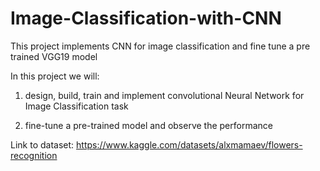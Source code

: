 # Image-Classification-with-CNN
This project implements CNN for image classification and fine tune a pre trained VGG19 model 

In this project we will:

1. design, build, train and implement convolutional Neural Network for Image Classification task

2. fine-tune a pre-trained model and observe the performance

Link to dataset: https://www.kaggle.com/datasets/alxmamaev/flowers-recognition
